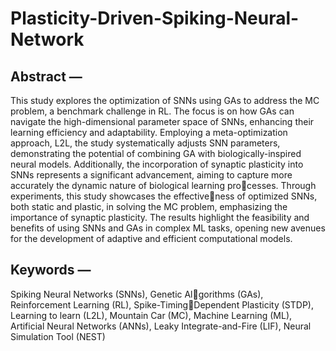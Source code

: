 # Plasticity-Driven-Spiking-Neural-Network
## Abstract — 
This study explores the optimization of SNNs using GAs to address the MC problem, a benchmark challenge in RL. The focus is on how GAs can navigate the high-dimensional parameter space of SNNs, enhancing their learning efficiency and adaptability. Employing a meta-optimization approach, L2L, the study systematically adjusts SNN parameters, demonstrating the potential of combining GA with biologically-inspired neural models. Additionally, the incorporation of synaptic plasticity into SNNs represents a significant advancement, aiming to capture more accurately the dynamic nature of biological learning processes. Through experiments, this study showcases the effectiveness of optimized SNNs, both static and plastic, in solving the MC problem, emphasizing the importance of synaptic plasticity. The results highlight the feasibility and benefits of using SNNs and GAs in complex ML tasks, opening new avenues for the development of adaptive and efficient computational models. 
## Keywords — 
Spiking Neural Networks (SNNs), Genetic Algorithms (GAs), Reinforcement Learning (RL), Spike-TimingDependent Plasticity (STDP), Learning to learn (L2L), Mountain Car (MC), Machine Learning (ML), Artificial Neural Networks (ANNs), Leaky Integrate-and-Fire (LIF), Neural Simulation Tool (NEST)

